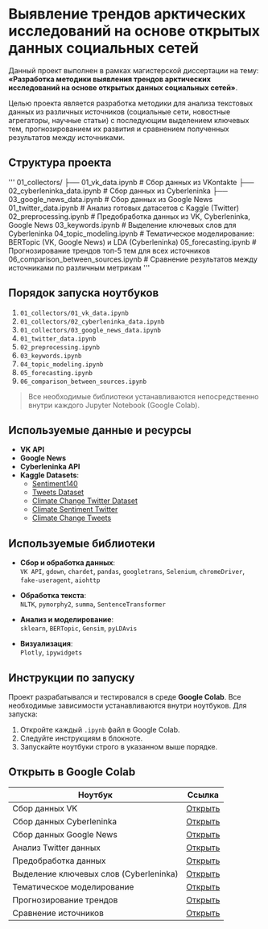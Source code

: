 # Выявление трендов арктических исследований на основе открытых данных социальных сетей

Данный проект выполнен в рамках магистерской диссертации на тему:
**«Разработка методики выявления трендов арктических исследований на основе открытых данных социальных сетей»**.

Целью проекта является разработка методики для анализа текстовых данных из различных источников (социальные сети, новостные агрегаторы, научные статьи) с последующим выделением ключевых тем, прогнозированием их развития и сравнением полученных результатов между источниками.

## Структура проекта
'''
01_collectors/
├── 01_vk_data.ipynb # Сбор данных из VKontakte
├── 02_cyberleninka_data.ipynb # Сбор данных из Cyberleninka
├── 03_google_news_data.ipynb # Сбор данных из Google News
01_twitter_data.ipynb # Анализ готовых датасетов с Kaggle (Twitter)
02_preprocessing.ipynb # Предобработка данных из VK, Cyberleninka, Google News
03_keywords.ipynb # Выделение ключевых слов для Cyberleninka
04_topic_modeling.ipynb # Тематическое моделирование: BERTopic (VK, Google News) и LDA (Cyberleninka)
05_forecasting.ipynb # Прогнозирование трендов топ-5 тем для всех источников
06_comparison_between_sources.ipynb # Сравнение результатов между источниками по различным метрикам
'''
## Порядок запуска ноутбуков

1. `01_collectors/01_vk_data.ipynb`
2. `01_collectors/02_cyberleninka_data.ipynb`
3. `01_collectors/03_google_news_data.ipynb`
4. `01_twitter_data.ipynb`
5. `02_preprocessing.ipynb`
6. `03_keywords.ipynb`
7. `04_topic_modeling.ipynb`
8. `05_forecasting.ipynb`
9. `06_comparison_between_sources.ipynb`

> Все необходимые библиотеки устанавливаются непосредственно внутри каждого Jupyter Notebook (Google Colab).

## Используемые данные и ресурсы

- **VK API**
- **Google News**
- **Cyberleninka API**
- **Kaggle Datasets**:
  - [Sentiment140](https://www.kaggle.com/datasets/kazanova/sentiment140)
  - [Tweets Dataset](https://www.kaggle.com/datasets/bhavikjikadara/tweets-dataset)
  - [Climate Change Twitter Dataset](https://www.kaggle.com/datasets/edqian/twitter-climate-change-sentiment-dataset)
  - [Climate Sentiment Twitter](https://www.kaggle.com/datasets/joseguzman/climate-sentiment-in-twitter)
  - [Climate Change Tweets](https://www.kaggle.com/datasets/die9origephit/climate-change-tweets)

## Используемые библиотеки

- **Сбор и обработка данных**:  
  `VK API`, `gdown`, `chardet`, `pandas`, `googletrans`, `Selenium`, `chromeDriver`, `fake-useragent`, `aiohttp`

- **Обработка текста**:  
  `NLTK`, `pymorphy2`, `summa`, `SentenceTransformer`

- **Анализ и моделирование**:  
  `sklearn`, `BERTopic`, `Gensim`, `pyLDAvis`

- **Визуализация**:  
  `Plotly`, `ipywidgets`

## Инструкции по запуску

Проект разрабатывался и тестировался в среде **Google Colab**. Все необходимые зависимости устанавливаются внутри ноутбуков. Для запуска:
1. Откройте каждый `.ipynb` файл в Google Colab.
2. Следуйте инструкциям в блокноте.
3. Запускайте ноутбуки строго в указанном выше порядке.

## Открыть в Google Colab

| Ноутбук | Ссылка |
|---------|--------|
| Сбор данных VK | [Открыть](https://colab.research.google.com/github/gnomegenome9/TextScope/blob/main/01_collectors/01_vk_data.ipynb) |
| Сбор данных Cyberleninka | [Открыть](https://colab.research.google.com/github/gnomegenome9/TextScope/blob/main/01_collectors/02_cyberleninka_data.ipynb) |
| Сбор данных Google News | [Открыть](https://colab.research.google.com/github/gnomegenome9/TextScope/blob/main/01_collectors/03_google_news_data.ipynb) |
| Анализ Twitter данных | [Открыть](https://colab.research.google.com/github/gnomegenome9/TextScope/blob/main/01_twitter_data.ipynb) |
| Предобработка данных | [Открыть](https://colab.research.google.com/github/gnomegenome9/TextScope/blob/main/02_preprocessing.ipynb) |
| Выделение ключевых слов (Cyberleninka) | [Открыть](https://colab.research.google.com/github/gnomegenome9/TextScope/blob/main/03_keywords.ipynb) |
| Тематическое моделирование | [Открыть](https://colab.research.google.com/github/gnomegenome9/TextScope/blob/main/04_topic_modeling.ipynb) |
| Прогнозирование трендов | [Открыть](https://colab.research.google.com/github/gnomegenome9/TextScope/blob/main/05_forecasting.ipynb) |
| Сравнение источников | [Открыть](https://colab.research.google.com/github/gnomegenome9/TextScope/blob/main/06_comparison_between_sources.ipynb) |
